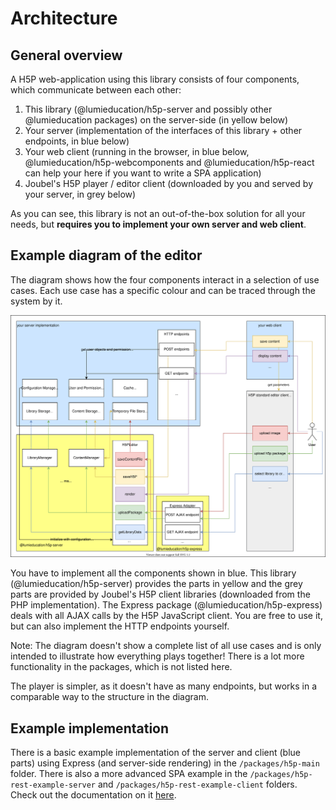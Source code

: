# Architecture

## General overview

A H5P web-application using this library consists of four components, which
communicate between each other:

1. This library (@lumieducation/h5p-server and possibly other @lumieducation packages) on the server-side (in yellow below)
2. Your server (implementation of the interfaces of this library + other endpoints, in blue below)
3. Your web client (running in the browser, in blue below, @lumieducation/h5p-webcomponents and @lumieducation/h5p-react can help your here if you want to write a SPA application)
4. Joubel's H5P player / editor client (downloaded by you and served by your server, in grey below)

As you can see, this library is not an out-of-the-box solution for all your
needs, but **requires you to implement your own server and web client**.

## Example diagram of the editor

The diagram shows how the four components interact in a selection of use cases.
Each use case has a specific colour and can be traced through the system by it.

![Diagram showing the components at work](editor-architecture.svg)

You have to implement all the components shown in blue. This library
(@lumieducation/h5p-server) provides the parts in yellow and the grey parts are
provided by Joubel's H5P client libraries (downloaded from the PHP
implementation). The Express package (@lumieducation/h5p-express) deals with all
AJAX calls by the H5P JavaScript client. You are free to use it, but can also
implement the HTTP endpoints yourself.

Note: The diagram doesn't show a complete list of all use cases and is only
intended to illustrate how everything plays together! There is a lot more
functionality in the packages, which is not listed here.

The player is simpler, as it doesn't have as many endpoints, but works in a
comparable way to the structure in the diagram.

## Example implementation

There is a basic example implementation of the server and client (blue parts)
using Express (and server-side rendering) in the `/packages/h5p-main`
folder. There is also a more advanced SPA example in the
`/packages/h5p-rest-example-server` and `/packages/h5p-rest-example-client`
folders. Check out the documentation on it
[here](/docs/examples/rest/README.md).
